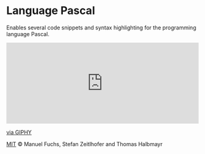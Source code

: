 # Language Pascal

Enables several code snippets and syntax highlighting for the programming language Pascal.

<div style="width:100%;height:0;padding-bottom:42%;position:relative;"><iframe src="https://giphy.com/embed/26FfhotMtEy776QOQ" width="100%" height="100%" style="position:absolute" frameBorder="0" class="giphy-embed" allowFullScreen></iframe></div><p><a href="https://giphy.com/gifs/atom-package-pascal-26FfhotMtEy776QOQ">via GIPHY</a></p>

[MIT](LICENSE.md) &copy; Manuel Fuchs, Stefan Zeitlhofer and Thomas Halbmayr
